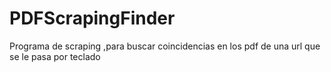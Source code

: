 # PDFScrapingFinder
Programa de scraping ,para buscar coincidencias en los pdf de una url que se le pasa por teclado
